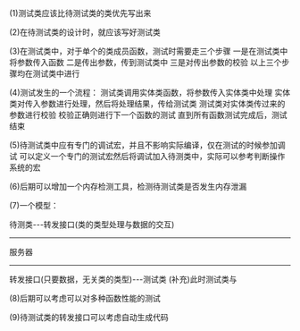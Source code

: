

(1)测试类应该比待测试类的类优先写出来

(2)在待测试类的设计时，就应该写好测试类

(3)在测试类中，对于单个的类成员函数，测试时需要走三个步骤
一是在测试类中将参数传入函数
二是传出参数，传到测试类中
三是对传出参数的校验
以上三个步骤均在测试类中进行

(4)测试发生的一个流程：
测试类调用实体类函数，将参数传入实体类中处理
实体类对传入参数进行处理，然后将处理结果，传给测试类
测试类对实体类传过来的参数进行校验
校验正确则进行下一个函数的测试
直到所有函数测试完成后，测试结束

(5)待测试类中应有专门的调试宏，并且不影响实际编译，仅在测试的时候参加调试
可以定义一个专门的测试宏然后将调试加入待测类中，实际可以参考判断操作系统的宏

(6)后期可以增加一个内存检测工具，检测待测试类是否发生内存泄漏

(7)一个模型： 

待测类---转发接口(类的类型处理与数据的交互)

---
服务器

---
转发接口(只要数据，无关类的类型)---测试类
(补充)此时测试类与

(8)后期可以考虑可以对多种函数性能的测试

(9)待测试类的转发接口可以考虑自动生成代码









